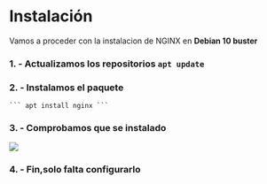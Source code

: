 # Instalación
Vamos a proceder con la instalacion de NGINX en **Debian 10 buster**
### 1. - Actualizamos los repositorios ``` apt update ```

### 2. - Instalamos el paquete
    ``` apt install nginx ```
    
### 3. - Comprobamos que se instalado
   ![](https://github.com/jesusromero92/NGINX/blob/main/Fotos/1.png)
     
### 4. - Fin,solo falta configurarlo
